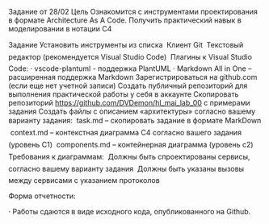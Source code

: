 Задание от 28/02
Цель
Ознакомится с инструментами проектирования в формате Architecture As A Code. Получить практический навык в моделировании в нотации C4


Задание
Установить инструменты из списка
  Клиент Git
  Текстовый редактор (рекомендуется Visual Studio Code)
  Плагины к Visual Studio Code:
·      vscode-plantuml - поддержка PlantUML
·      Markdown All in One – расширенная поддержка Markdown
Зарегистрироваться на github.com (если еще нет учетной записи)
Создать публичный репозиторий для выполнения практической работы у себя в аккаунте
Скопировать репозиторий https://github.com/DVDemon/hl_mai_lab_00   с примерами задания
Создать файлы с описанием «архитектуры» согласно вашему варианту задания:
  task.md – скопировать задание в формате MarkDown
  context.md – контекстная диаграмма C4 согласно вашего задания (уровень C1)
  components.md – контейнерная диаграмма (уровень c2)
Требования к диаграммам:
  Должны быть спроектированы сервисы, согласно вашему варианту задания
  Должны быть указаны вызовы между сервисами с указанием протоколов


Форма отчетности:

·      Работы сдаются в виде исходного кода, опубликованного на Github.
